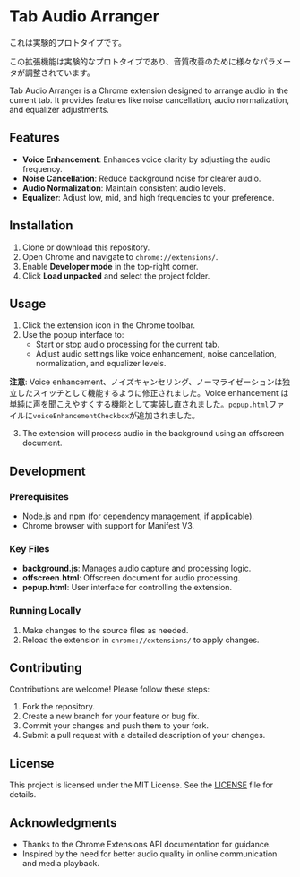 # Tab Audio Arranger

これは実験的プロトタイプです。

この拡張機能は実験的なプロトタイプであり、音質改善のために様々なパラメータが調整されています。

Tab Audio Arranger is a Chrome extension designed to arrange audio in the current tab. It provides features like noise cancellation, audio normalization, and equalizer adjustments.

## Features

- **Voice Enhancement**: Enhances voice clarity by adjusting the audio frequency.
- **Noise Cancellation**: Reduce background noise for clearer audio.
- **Audio Normalization**: Maintain consistent audio levels.
- **Equalizer**: Adjust low, mid, and high frequencies to your preference.

## Installation

1. Clone or download this repository.
2. Open Chrome and navigate to `chrome://extensions/`.
3. Enable **Developer mode** in the top-right corner.
4. Click **Load unpacked** and select the project folder.

## Usage

1. Click the extension icon in the Chrome toolbar.
2. Use the popup interface to:
   - Start or stop audio processing for the current tab.
   - Adjust audio settings like voice enhancement, noise cancellation, normalization, and equalizer levels.

**注意**: Voice enhancement、ノイズキャンセリング、ノーマライゼーションは独立したスイッチとして機能するように修正されました。Voice enhancement は単純に声を聞こえやすくする機能として実装し直されました。`popup.html`ファイルに`voiceEnhancementCheckbox`が追加されました。

3. The extension will process audio in the background using an offscreen document.

## Development

### Prerequisites

- Node.js and npm (for dependency management, if applicable).
- Chrome browser with support for Manifest V3.

### Key Files

- **background.js**: Manages audio capture and processing logic.
- **offscreen.html**: Offscreen document for audio processing.
- **popup.html**: User interface for controlling the extension.

### Running Locally

1. Make changes to the source files as needed.
2. Reload the extension in `chrome://extensions/` to apply changes.

## Contributing

Contributions are welcome! Please follow these steps:

1. Fork the repository.
2. Create a new branch for your feature or bug fix.
3. Commit your changes and push them to your fork.
4. Submit a pull request with a detailed description of your changes.

## License

This project is licensed under the MIT License. See the [LICENSE](LICENSE) file for details.

## Acknowledgments

- Thanks to the Chrome Extensions API documentation for guidance.
- Inspired by the need for better audio quality in online communication and media playback.
